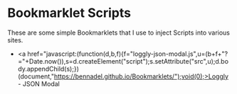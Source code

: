 
# Bookmarklet Scripts

These are some simple Bookmarklets that I use to inject Scripts into various sites.

* <a href="javascript:(function(d,b,f){f="loggly-json-modal.js",u=(b+f+"?="+Date.now()),s=d.createElement("script");s.setAttribute("src",u);d.body.appendChild(s);})(document,"https://bennadel.github.io/Bookmarklets/");void(0);>Loggly - JSON Modal</a>
